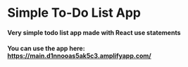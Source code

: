 # Simple To-Do List App
#### Very simple todo list app made with React use statements
#### You can use the app here: https://main.d1nnooas5ak5c3.amplifyapp.com/
